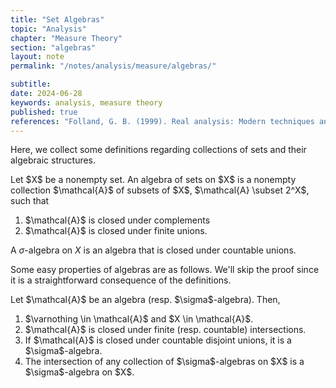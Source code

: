 ```yaml
---
title: "Set Algebras"
topic: "Analysis"
chapter: "Measure Theory"
section: "algebras"
layout: note
permalink: "/notes/analysis/measure/algebras/"

subtitle: 
date: 2024-06-28
keywords: analysis, measure theory
published: true
references: "Folland, G. B. (1999). Real analysis: Modern techniques and their applications (2nd ed.).; "
---
```


Here, we collect some definitions regarding collections of sets and their algebraic structures.

<div class='definition' name='Algebras'>
Let $X$ be a nonempty set. An algebra of sets on $X$ is a nonempty collection $\mathcal{A}$ of subsets of $X$, $\mathcal{A} \subset 2^X$, such that
<ol>
<li> $\mathcal{A}$ is closed under complements </li>
<li> $\mathcal{A}$ is closed under finite unions. </li>
</ol>

A $\sigma$-algebra on $X$ is an algebra that is closed under countable unions. 
</div>

Some easy properties of algebras are as follows. We'll skip the proof since it is a straightforward consequence of the definitions.

<div class='proposition' name='Properties of Algebras'>
Let $\mathcal{A}$ be an algebra (resp. $\sigma$-algebra). Then,
<ol>
<li> $\varnothing \in \mathcal{A}$ and $X \in \mathcal{A}$. </li>
<li> $\mathcal{A}$ is closed under finite (resp. countable) intersections. </li>
<li> If $\mathcal{A}$ is closed under countable disjoint unions, it is a $\sigma$-algebra. </li>
<li> The intersection of any collection of $\sigma$-algebras on $X$ is a $\sigma$-algebra on $X$. </li>
</ol>
</div>


